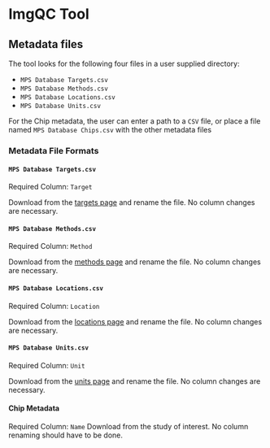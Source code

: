 # ImgQC Tool

## Metadata files
The tool looks for the following four files in a user supplied directory:
* `MPS Database Targets.csv`
* `MPS Database Methods.csv`
* `MPS Database Locations.csv`
* `MPS Database Units.csv`

For the Chip metadata, the user can enter a path to a `CSV` file, or place a file named `MPS Database Chips.csv` with the other metadata files

### Metadata File Formats
#### `MPS Database Targets.csv`
Required Column: `Target`

Download from the [targets page](https://mps.csb.pitt.edu/assays/target/) and rename the file. No column changes are necessary.

#### `MPS Database Methods.csv`
Required Column: `Method`

Download from the [methods page](https://mps.csb.pitt.edu/assays/method/) and rename the file. No column changes are necessary.

#### `MPS Database Locations.csv`
Required Column: `Location`

Download from the [locations page](https://mps.csb.pitt.edu/assays/locations/) and rename the file. No column changes are necessary.

#### `MPS Database Units.csv`
Required Column: `Unit`

Download from the [units page](https://mps.csb.pitt.edu/assays/units/) and rename the file. No column changes are necessary.

#### Chip Metadata
Required Column: `Name`
Download from the study of interest. No column renaming should have to be done.
